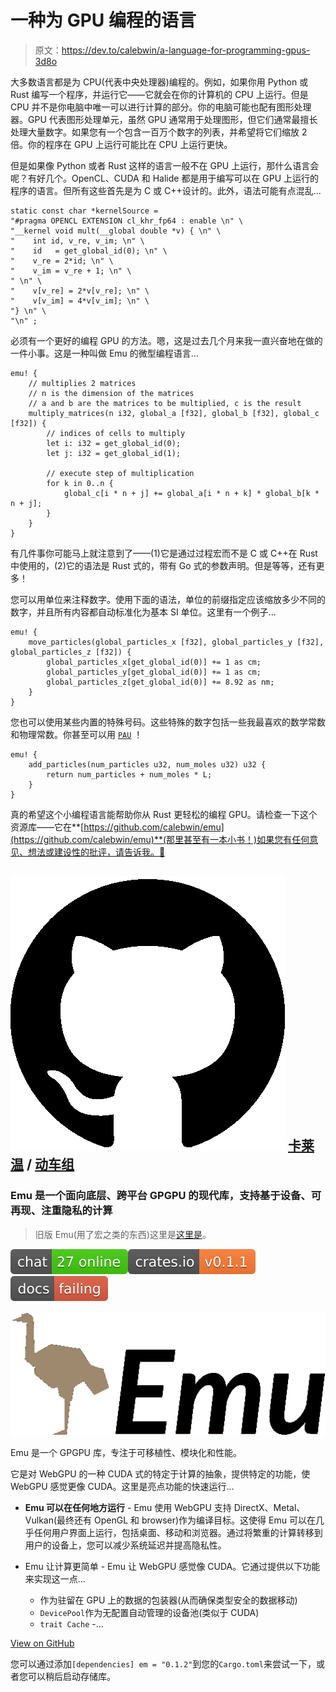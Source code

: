 # 一种为 GPU 编程的语言

> 原文：<https://dev.to/calebwin/a-language-for-programming-gpus-3d8o>

大多数语言都是为 CPU(代表中央处理器)编程的。例如，如果你用 Python 或 Rust 编写一个程序，并运行它——它就会在你的计算机的 CPU 上运行。但是 CPU 并不是你电脑中唯一可以进行计算的部分。你的电脑可能也配有图形处理器。GPU 代表图形处理单元，虽然 GPU 通常用于处理图形，但它们通常最擅长处理大量数字。如果您有一个包含一百万个数字的列表，并希望将它们缩放 2 倍。你的程序在 GPU 上运行可能比在 CPU 上运行更快。

但是如果像 Python 或者 Rust 这样的语言一般不在 GPU 上运行，那什么语言会呢？有好几个。OpenCL、CUDA 和 Halide 都是用于编写可以在 GPU 上运行的程序的语言。但所有这些首先是为 C 或 C++设计的。此外，语法可能有点混乱...

```
static const char *kernelSource =
"#pragma OPENCL EXTENSION cl_khr_fp64 : enable \n" \
"__kernel void mult(__global double *v) { \n" \
"    int id, v_re, v_im; \n" \
"    id   = get_global_id(0); \n" \
"    v_re = 2*id; \n" \
"    v_im = v_re + 1; \n" \
" \n" \
"    v[v_re] = 2*v[v_re]; \n" \
"    v[v_im] = 4*v[v_im]; \n" \
"} \n" \
"\n" ; 
```

必须有一个更好的编程 GPU 的方法。嗯，这是过去几个月来我一直兴奋地在做的一件小事。这是一种叫做 Emu 的微型编程语言...

```
emu! {
    // multiplies 2 matrices
    // n is the dimension of the matrices
    // a and b are the matrices to be multiplied, c is the result
    multiply_matrices(n i32, global_a [f32], global_b [f32], global_c [f32]) {
        // indices of cells to multiply
        let i: i32 = get_global_id(0);
        let j: i32 = get_global_id(1);

        // execute step of multiplication
        for k in 0..n {
            global_c[i * n + j] += global_a[i * n + k] * global_b[k * n + j];
        }
    }
} 
```

有几件事你可能马上就注意到了——(1)它是通过过程宏而不是 C 或 C++在 Rust 中使用的，(2)它的语法是 Rust 式的，带有 Go 式的参数声明。但是等等，还有更多！

您可以用单位来注释数字。使用下面的语法，单位的前缀指定应该缩放多少不同的数字，并且所有内容都自动标准化为基本 SI 单位。这里有一个例子...

```
emu! {
    move_particles(global_particles_x [f32], global_particles_y [f32], global_particles_z [f32]) {
        global_particles_x[get_global_id(0)] += 1 as cm;
        global_particles_y[get_global_id(0)] += 1 as cm;
        global_particles_z[get_global_id(0)] += 8.92 as nm;
    }
} 
```

您也可以使用某些内置的特殊号码。这些特殊的数字包括一些我最喜欢的数学常数和物理常数。你甚至可以用 [`PAU`](https://xkcd.com/1292/) ！

```
emu! {
    add_particles(num_particles u32, num_moles u32) u32 {
        return num_particles + num_moles * L;
    }
} 
```

真的希望这个小编程语言能帮助你从 Rust 更轻松的编程 GPU。请检查一下这个资源库——它在**[https://github.com/calebwin/emu](https://github.com/calebwin/emu)**(那里甚至有一本小书！)如果您有任何意见、想法或建设性的批评，请告诉我。🙌

## ![GitHub logo](img/a73f630113876d78cff79f59c2125b24.png) [卡莱温](https://github.com/calebwin) / [动车组](https://github.com/calebwin/emu)

### Emu 是一个面向底层、跨平台 GPGPU 的现代库，支持基于设备、可再现、注重隐私的计算

<article class="markdown-body entry-content container-lg" itemprop="text">

> 旧版 Emu(用了宏之类的东西)这里是[这里是](https://github.com/calebwin/emu/tree/master/em)。

[![Discord Chat](img/1712d473464f8042736da86e26cf0aac.png)](https://discord.gg/sKf6KCs)[![crates.io](img/b2f376b9532d92e255e13d73be99cac1.png)](https://www.crates.io/crates/emu_core)[![docs.rs](img/0c9629dfb3563fc9f245b3318ae3bf7d.png)](https://calebwin.github.io/emu/)

[![](img/91f9286132a3b154c17cfce3de49e580.png)](https://camo.githubusercontent.com/c6d68e1aaaa2eaa53f6cf7de99dcd27b5cf3bc47/68747470733a2f2f692e696d6775722e636f6d2f435a456b644b312e706e67)

Emu 是一个 GPGPU 库，专注于可移植性、模块化和性能。

它是对 WebGPU 的一种 CUDA 式的特定于计算的抽象，提供特定的功能，使 WebGPU 感觉更像 CUDA。这里是亮点功能的快速运行...

*   **Emu 可以在任何地方运行** - Emu 使用 WebGPU 支持 DirectX、Metal、Vulkan(最终还有 OpenGL 和 browser)作为编译目标。这使得 Emu 可以在几乎任何用户界面上运行，包括桌面、移动和浏览器。通过将繁重的计算转移到用户的设备上，您可以减少系统延迟并提高隐私性。

*   Emu 让计算更简单 - Emu 让 WebGPU 感觉像 CUDA。它通过提供以下功能来实现这一点...

    *   作为驻留在 GPU 上的数据的包装器(从而确保类型安全的数据移动)
    *   `DevicePool`作为无配置自动管理的设备池(类似于 CUDA)
    *   `trait Cache` -…

</article>

[View on GitHub](https://github.com/calebwin/emu)

您可以通过添加`[dependencies] em = "0.1.2"`到您的`Cargo.toml`来尝试一下，或者您可以稍后启动存储库。